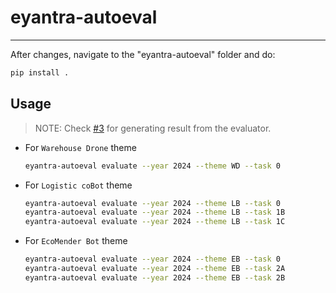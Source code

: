 # eyantra-autoeval

---
After changes, navigate to the "eyantra-autoeval" folder and do:
```sh
pip install .
```

## Usage

> NOTE: Check [#3][i3] for generating result from the evaluator.

- For `Warehouse Drone` theme

  ```sh
  eyantra-autoeval evaluate --year 2024 --theme WD --task 0
  ```

- For `Logistic coBot` theme

  ```sh
  eyantra-autoeval evaluate --year 2024 --theme LB --task 0
  eyantra-autoeval evaluate --year 2024 --theme LB --task 1B
  eyantra-autoeval evaluate --year 2024 --theme LB --task 1C
  ```


- For `EcoMender Bot` theme

  ```sh
  eyantra-autoeval evaluate --year 2024 --theme EB --task 0
  eyantra-autoeval evaluate --year 2024 --theme EB --task 2A
  eyantra-autoeval evaluate --year 2024 --theme EB --task 2B
  ```

[i3]: https://github.com/eYantra-Robotics-Competition/eyantra-autoeval/issues/3

